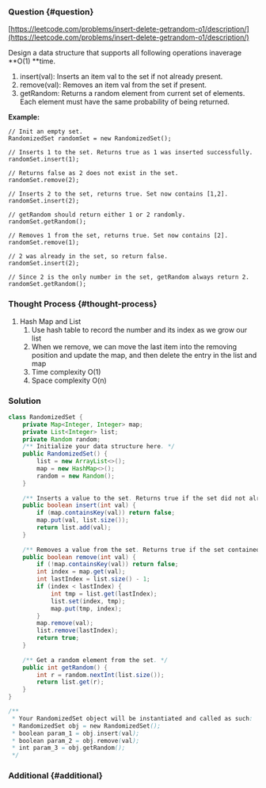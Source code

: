 ### Question {#question}

[https://leetcode.com/problems/insert-delete-getrandom-o1/description/](https://leetcode.com/problems/insert-delete-getrandom-o1/description/)

Design a data structure that supports all following operations inaverage **O\(1\) **time.

1. insert\(val\): Inserts an item val to the set if not already present.
2. remove\(val\): Removes an item val from the set if present.
3. getRandom: Returns a random element from current set of elements. Each element must have the same probability of being returned.

**Example:**

```
// Init an empty set.
RandomizedSet randomSet = new RandomizedSet();

// Inserts 1 to the set. Returns true as 1 was inserted successfully.
randomSet.insert(1);

// Returns false as 2 does not exist in the set.
randomSet.remove(2);

// Inserts 2 to the set, returns true. Set now contains [1,2].
randomSet.insert(2);

// getRandom should return either 1 or 2 randomly.
randomSet.getRandom();

// Removes 1 from the set, returns true. Set now contains [2].
randomSet.remove(1);

// 2 was already in the set, so return false.
randomSet.insert(2);

// Since 2 is the only number in the set, getRandom always return 2.
randomSet.getRandom();
```

### Thought Process {#thought-process}

1. Hash Map and List
   1. Use hash table to record the number and its index as we grow our list
   2. When we remove, we can move the last item into the removing position and update the map, and then delete the entry in the list and map
   3. Time complexity O\(1\)
   4. Space complexity O\(n\)

### Solution

```java
class RandomizedSet {
    private Map<Integer, Integer> map;
    private List<Integer> list;
    private Random random;
    /** Initialize your data structure here. */
    public RandomizedSet() {
        list = new ArrayList<>();
        map = new HashMap<>();
        random = new Random();
    }
    
    /** Inserts a value to the set. Returns true if the set did not already contain the specified element. */
    public boolean insert(int val) {
        if (map.containsKey(val)) return false;
        map.put(val, list.size());
        return list.add(val);
    }
    
    /** Removes a value from the set. Returns true if the set contained the specified element. */
    public boolean remove(int val) {
        if (!map.containsKey(val)) return false;
        int index = map.get(val);
        int lastIndex = list.size() - 1;
        if (index < lastIndex) {
            int tmp = list.get(lastIndex);
            list.set(index, tmp);
            map.put(tmp, index);
        }
        map.remove(val);
        list.remove(lastIndex);
        return true;
    }
    
    /** Get a random element from the set. */
    public int getRandom() {
        int r = random.nextInt(list.size());
        return list.get(r);
    }
}

/**
 * Your RandomizedSet object will be instantiated and called as such:
 * RandomizedSet obj = new RandomizedSet();
 * boolean param_1 = obj.insert(val);
 * boolean param_2 = obj.remove(val);
 * int param_3 = obj.getRandom();
 */
```

### Additional {#additional}



